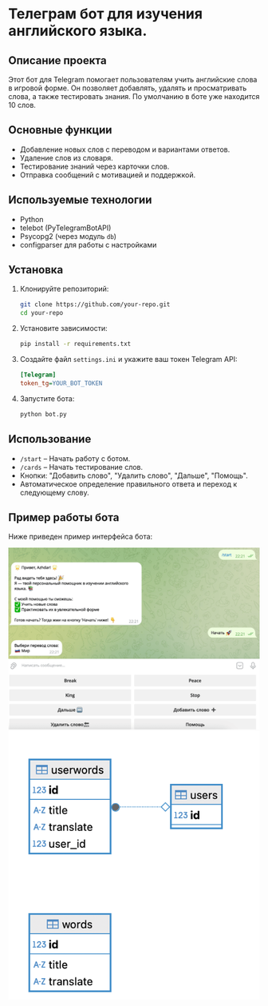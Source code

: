 # Телеграм бот для изучения английского языка.

## Описание проекта
Этот бот для Telegram помогает пользователям учить английские слова в игровой форме. Он позволяет добавлять, удалять и просматривать слова, а также тестировать знания.
По умолчанию в боте уже находится 10 слов.

## Основные функции
- Добавление новых слов с переводом и вариантами ответов.
- Удаление слов из словаря.
- Тестирование знаний через карточки слов.
- Отправка сообщений с мотивацией и поддержкой.

## Используемые технологии
- Python
- telebot (PyTelegramBotAPI)
- Psycopg2 (через модуль `db`)
- configparser для работы с настройками

## Установка
1. Клонируйте репозиторий:
    ```bash
    git clone https://github.com/your-repo.git
    cd your-repo
    ```
2. Установите зависимости:
    ```bash
    pip install -r requirements.txt
    ```
3. Создайте файл `settings.ini` и укажите ваш токен Telegram API:
    ```ini
    [Telegram]
    token_tg=YOUR_BOT_TOKEN
    ```
4. Запустите бота:
    ```bash
    python bot.py
    ```

## Использование
- `/start` – Начать работу с ботом.
- `/cards` – Начать тестирование слов.
- Кнопки: "Добавить слово", "Удалить слово", "Дальше", "Помощь".
- Автоматическое определение правильного ответа и переход к следующему слову.

## Пример работы бота

Ниже приведен пример интерфейса бота:

![Пример работы бота](bot_example.png)
![Схема БД](DB.png)